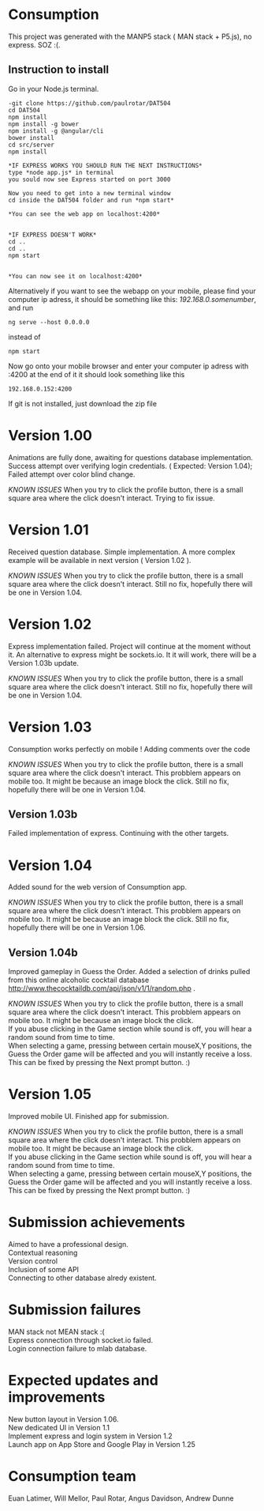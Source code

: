 # Consumption

This project was generated with the MANP5 stack ( MAN stack + P5.js), no express. SOZ :(.

## Instruction to install

Go in your Node.js terminal.

```
-git clone https://github.com/paulrotar/DAT504 
cd DAT504
npm install
npm install -g bower
npm install -g @angular/cli
bower install
cd src/server
npm install

*IF EXPRESS WORKS YOU SHOULD RUN THE NEXT INSTRUCTIONS*
type *node app.js* in terminal
you sould now see Express started on port 3000

Now you need to get into a new terminal window 
cd inside the DAT504 folder and run *npm start*

*You can see the web app on localhost:4200*


*IF EXPRESS DOESN'T WORK*
cd ..
cd ..
npm start


*You can now see it on localhost:4200* 

```

Alternatively if you want to see the webapp on your mobile, please find your computer ip adress, it should be something like this: *192.168.0.somenumber*, and run  

```
ng serve --host 0.0.0.0

```
instead of 
```
npm start

```
Now go onto your mobile browser and enter your computer ip adress with :4200 at the end of it
it should look something like this 

```
192.168.0.152:4200
```


If git is not installed, just download the zip file 

# Version 1.00

Animations are fully done, awaiting for questions database implementation.
Success attempt over verifying login credentials. ( Expected: Version 1.04);
Failed attempt over color blind change.

*KNOWN ISSUES*
When you try to click the profile button, there is a small square area where the click doesn't interact.
Trying to fix issue.

# Version 1.01

Received question database.
Simple implementation.
A more complex example will be available in next version ( Version 1.02 ).

*KNOWN ISSUES*
When you try to click the profile button, there is a small square area where the click doesn't interact.
Still no fix, hopefully there will be one in Version 1.04. 

# Version 1.02

Express implementation failed. Project will continue at the moment without it. An alternative to express might be sockets.io. It it will work, there will be a Version 1.03b update.

*KNOWN ISSUES*
When you try to click the profile button, there is a small square area where the click doesn't interact.
Still no fix, hopefully there will be one in Version 1.04. 

# Version 1.03

Consumption works perfectly on mobile !
Adding comments over the code

*KNOWN ISSUES*
When you try to click the profile button, there is a small square area where the click doesn't interact.
This probblem appears on mobile too. It might be because an image block the click.
Still no fix, hopefully there will be one in Version 1.04. 

## Version 1.03b

Failed implementation of express. Continuing with the other targets.

# Version 1.04

Added sound for the web version of Consumption app.

*KNOWN ISSUES*
When you try to click the profile button, there is a small square area where the click doesn't interact.
This probblem appears on mobile too. It might be because an image block the click.
Still no fix, hopefully there will be one in Version 1.06.

## Version 1.04b

Improved gameplay in Guess the Order.
Added a selection of drinks pulled from this online alcoholic cocktail database http://www.thecocktaildb.com/api/json/v1/1/random.php .

*KNOWN ISSUES*
When you try to click the profile button, there is a small square area where the click doesn't interact.
This probblem appears on mobile too. It might be because an image block the click.
<br/>
If you abuse clicking in the Game section while sound is off, you will hear a random sound from time to time.
<br/>
When selecting a game, pressing between certain mouseX,Y positions, the Guess the Order game will be affected and you will instantly receive a loss.
This can be fixed by pressing the Next prompt button. :) 

# Version 1.05

Improved mobile UI.
Finished app for submission.

*KNOWN ISSUES*
When you try to click the profile button, there is a small square area where the click doesn't interact.
This probblem appears on mobile too. It might be because an image block the click.
<br/>
If you abuse clicking in the Game section while sound is off, you will hear a random sound from time to time.
<br/>
When selecting a game, pressing between certain mouseX,Y positions, the Guess the Order game will be affected and you will instantly receive a loss.
This can be fixed by pressing the Next prompt button. :)

# Submission achievements

Aimed to have a professional design.
<br/>
Contextual reasoning
<br/>
Version control
<br/>
Inclusion of some API
<br/>
Connecting to other database alredy existent.

# Submission failures 

MAN stack not MEAN stack :( <br/>
Express connection through socket.io failed. <br/> 
Login connection failure to mlab database.

# Expected updates and improvements

New button layout in Version 1.06. <br/>
New dedicated UI in Version 1.1 <br/>
Implement express and login system in Version 1.2 <br/>
Launch app on App Store and Google Play in Version 1.25 <br/>

# Consumption team
Euan Latimer, Will Mellor, Paul Rotar, Angus Davidson, Andrew Dunne